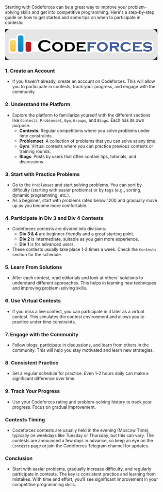 Starting with Codeforces can be a great way to improve your problem-solving skills and get into competitive programming. Here's a step-by-step guide on how to get started and some tips on when to participate in contests:

![1725358975300](image/GuideToCodeForces/1725358975300.png)

### 1. **Create an Account**

- If you haven't already, create an account on Codeforces. This will allow you to participate in contests, track your progress, and engage with the community.

### 2. **Understand the Platform**

- Explore the platform to familiarize yourself with the different sections like `Contests`, `Problemset`, `Gym`, `Groups`, and `Blogs`. Each has its own purpose:
  - **Contests**: Regular competitions where you solve problems under time constraints.
  - **Problemset**: A collection of problems that you can solve at any time.
  - **Gym**: Virtual contests where you can practice previous contests or training rounds.
  - **Blogs**: Posts by users that often contain tips, tutorials, and discussions.

### 3. **Start with Practice Problems**

- Go to the `Problemset` and start solving problems. You can sort by difficulty (starting with easier problems) or by tags (e.g., sorting, dynamic programming, etc.).
- As a beginner, start with problems rated below 1200 and gradually move up as you become more comfortable.

### 4. **Participate in Div 3 and Div 4 Contests**

- Codeforces contests are divided into divisions:
  - **Div 3 & 4** are beginner-friendly and a great starting point.
  - **Div 2** is intermediate, suitable as you gain more experience.
  - **Div 1** is for advanced users.
- These contests usually take place 1-2 times a week. Check the `Contests` section for the schedule.

### 5. **Learn From Solutions**

- After each contest, read editorials and look at others' solutions to understand different approaches. This helps in learning new techniques and improving problem-solving skills.

### 6. **Use Virtual Contests**

- If you miss a live contest, you can participate in it later as a virtual contest. This simulates the contest environment and allows you to practice under time constraints.

### 7. **Engage with the Community**

- Follow blogs, participate in discussions, and learn from others in the community. This will help you stay motivated and learn new strategies.

### 8. **Consistent Practice**

- Set a regular schedule for practice. Even 1-2 hours daily can make a significant difference over time.

### 9. **Track Your Progress**

- Use your Codeforces rating and problem-solving history to track your progress. Focus on gradual improvement.

### **Contests Timing**

- Codeforces contests are usually held in the evening (Moscow Time), typically on weekdays like Tuesday or Thursday, but this can vary. The contests are announced a few days in advance, so keep an eye on the `Contests` page or join the Codeforces Telegram channel for updates.

### **Conclusion**

- Start with easier problems, gradually increase difficulty, and regularly participate in contests. The key is consistent practice and learning from mistakes. With time and effort, you'll see significant improvement in your competitive programming skills.
